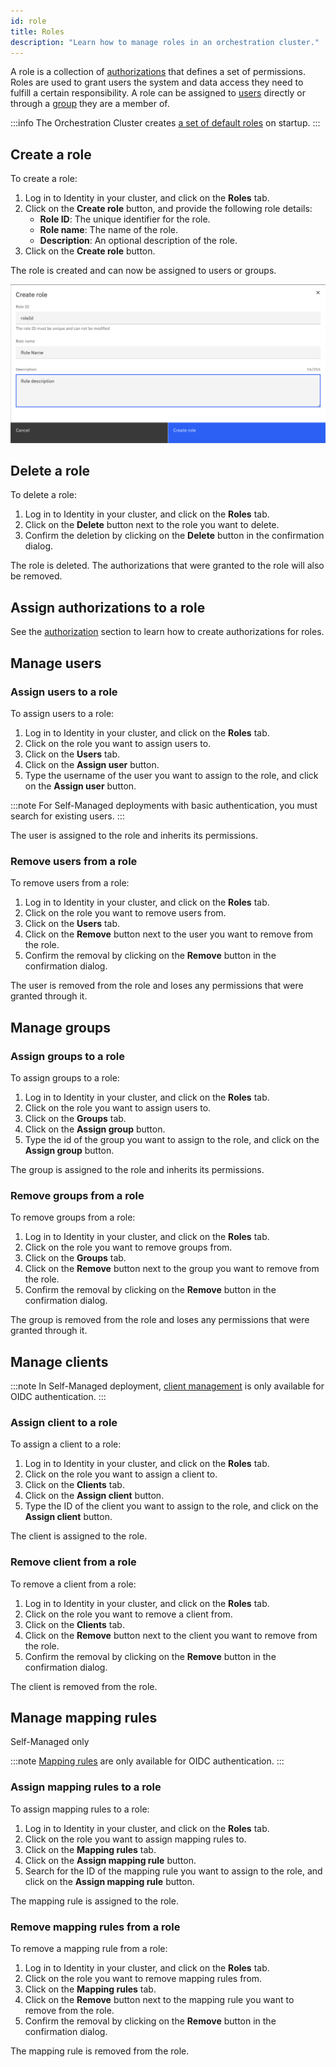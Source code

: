 ```yaml
---
id: role
title: Roles
description: "Learn how to manage roles in an orchestration cluster."
---
```


A role is a collection of [authorizations](authorization.md) that defines a set of permissions. Roles are used to grant users the system and data access they need to fulfill a certain responsibility. A role can be assigned to [users](user.md) directly or through a [group](group.md) they are a member of.

:::info
The Orchestration Cluster creates [a set of default roles](../concepts/access-control/authorizations.md#default-roles) on startup.
:::

## Create a role

To create a role:

1. Log in to Identity in your cluster, and click on the **Roles** tab.
2. Click on the **Create role** button, and provide the following role details:
   - **Role ID**: The unique identifier for the role.
   - **Role name**: The name of the role.
   - **Description**: An optional description of the role.
3. Click on the **Create role** button.

The role is created and can now be assigned to users or groups.

![identity-create-role-tab](./img/create-role-tab.png)

## Delete a role

To delete a role:

1. Log in to Identity in your cluster, and click on the **Roles** tab.
2. Click on the **Delete** button next to the role you want to delete.
3. Confirm the deletion by clicking on the **Delete** button in the confirmation dialog.

The role is deleted. The authorizations that were granted to the role will also be removed.

## Assign authorizations to a role

See the [authorization](./authorization.md) section to learn how to create authorizations for roles.

## Manage users

### Assign users to a role

To assign users to a role:

1. Log in to Identity in your cluster, and click on the **Roles** tab.
2. Click on the role you want to assign users to.
3. Click on the **Users** tab.
4. Click on the **Assign user** button.
5. Type the username of the user you want to assign to the role, and click on the **Assign user** button.

:::note
For Self-Managed deployments with basic authentication, you must search for existing users.
:::

The user is assigned to the role and inherits its permissions.

### Remove users from a role

To remove users from a role:

1. Log in to Identity in your cluster, and click on the **Roles** tab.
2. Click on the role you want to remove users from.
3. Click on the **Users** tab.
4. Click on the **Remove** button next to the user you want to remove from the role.
5. Confirm the removal by clicking on the **Remove** button in the confirmation dialog.

The user is removed from the role and loses any permissions that were granted through it.

## Manage groups

### Assign groups to a role

To assign groups to a role:

1. Log in to Identity in your cluster, and click on the **Roles** tab.
2. Click on the role you want to assign users to.
3. Click on the **Groups** tab.
4. Click on the **Assign group** button.
5. Type the id of the group you want to assign to the role, and click on the **Assign group** button.

The group is assigned to the role and inherits its permissions.

### Remove groups from a role

To remove groups from a role:

1. Log in to Identity in your cluster, and click on the **Roles** tab.
2. Click on the role you want to remove groups from.
3. Click on the **Groups** tab.
4. Click on the **Remove** button next to the group you want to remove from the role.
5. Confirm the removal by clicking on the **Remove** button in the confirmation dialog.

The group is removed from the role and loses any permissions that were granted through it.

## Manage clients

:::note
In Self-Managed deployment, [client management](client.md) is only available for OIDC authentication.
:::

### Assign client to a role

To assign a client to a role:

1. Log in to Identity in your cluster, and click on the **Roles** tab.
2. Click on the role you want to assign a client to.
3. Click on the **Clients** tab.
4. Click on the **Assign client** button.
5. Type the ID of the client you want to assign to the role, and click on the **Assign client** button.

The client is assigned to the role.

### Remove client from a role

To remove a client from a role:

1. Log in to Identity in your cluster, and click on the **Roles** tab.
2. Click on the role you want to remove a client from.
3. Click on the **Clients** tab.
4. Click on the **Remove** button next to the client you want to remove from the role.
5. Confirm the removal by clicking on the **Remove** button in the confirmation dialog.

The client is removed from the role.

## Manage mapping rules

<span class="badge badge--platform">Self-Managed only</span>

:::note
[Mapping rules](../concepts/access-control/mapping-rules.md) are only available for OIDC authentication.
:::

### Assign mapping rules to a role

To assign mapping rules to a role:

1. Log in to Identity in your cluster, and click on the **Roles** tab.
2. Click on the role you want to assign mapping rules to.
3. Click on the **Mapping rules** tab.
4. Click on the **Assign mapping rule** button.
5. Search for the ID of the mapping rule you want to assign to the role, and click on the **Assign mapping rule** button.

The mapping rule is assigned to the role.

### Remove mapping rules from a role

To remove a mapping rule from a role:

1. Log in to Identity in your cluster, and click on the **Roles** tab.
2. Click on the role you want to remove mapping rules from.
3. Click on the **Mapping rules** tab.
4. Click on the **Remove** button next to the mapping rule you want to remove from the role.
5. Confirm the removal by clicking on the **Remove** button in the confirmation dialog.

The mapping rule is removed from the role.
